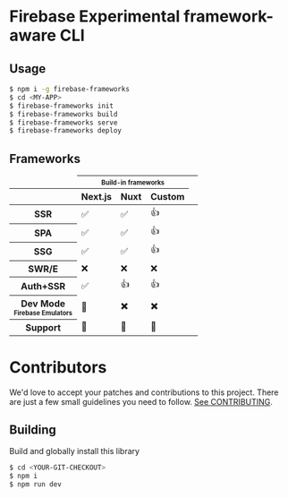 # Firebase Experimental framework-aware CLI

## Usage

```bash
$ npm i -g firebase-frameworks
$ cd <MY-APP>
$ firebase-frameworks init
$ firebase-frameworks build
$ firebase-frameworks serve
$ firebase-frameworks deploy
```

## Frameworks

<table>
    <thead>
        <tr><td></td><th colspan="4"><sub><sup>Build-in frameworks</sub></sup></th><th></th></tr>
        <tr><th></th><th>Next.js</th><th>Nuxt</th><th>Custom</th></tr>
    </thead>
    <tbody>
        <tr><th>SSR</th><td>✅</td><td>✅<td>👍</td></tr>
        <tr><th>SPA</th><td>✅</td><td>✅</td><td>👍</td></tr>
        <tr><th>SSG</th><td>✅</td><td>✅</td><td>👍</td></tr>
        <tr><th>SWR/E</th><td>❌</a></td><td>❌</a></td><td>❌</a></td></tr>
        <tr><th>Auth+SSR</th><td>✅<td>👍</td><td>👍</td></tr>
        <tr><th>Dev Mode<br><sub><sup>Firebase Emulators</sub></sup></th><td>🤒</td><td>✖️</td><td>✖️</td></tr>
        <tr><th>Support</th><td>🔬</td><td>🔬</td><td>🔬</td></tr>
    </tbody>
</table>

# Contributors

We'd love to accept your patches and contributions to this project. There are
just a few small guidelines you need to follow. [See CONTRIBUTING](./CONTRIBUTING.md).

## Building

Build and globally install this library

```bash
$ cd <YOUR-GIT-CHECKOUT>
$ npm i
$ npm run dev
```